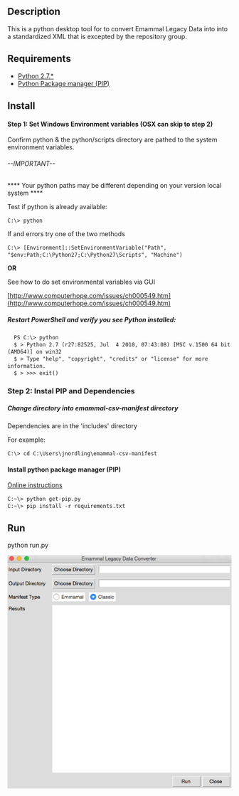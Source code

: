 ## Description

This is a python desktop tool for to convert Emammal Legacy Data into into a standardized XML that is excepted by the repository group.

## Requirements
  - [Python 2.7.*](https://www.python.org/downloads/)
  - [Python Package manager (PIP)](https://pip.pypa.io/en/stable/installing/)

## Install
####  Step 1: Set Windows Environment variables (OSX can skip to step 2)
 Confirm python & the python/scripts directory are pathed to the system environment variables.

###### --IMPORTANT--
**** Your python paths may be different depending on your version local system ****

 Test if python is already available:

    C:\> python

 If and errors try one of the two methods

    C:\> [Environment]::SetEnvironmentVariable("Path", "$env:Path;C:\Python27;C:\Python27\Scripts", "Machine")

  **OR**

  See how to do set environmental variables via GUI

  [http://www.computerhope.com/issues/ch000549.htm](http://www.computerhope.com/issues/ch000549.htm)

##### Restart PowerShell and verify you see Python installed:
      PS C:\> python
      $ > Python 2.7 (r27:82525, Jul  4 2010, 07:43:08) [MSC v.1500 64 bit (AMD64)] on win32
      $ > Type "help", "copyright", "credits" or "license" for more information.
      $ > >>> exit()

### Step 2: Instal PIP and Dependencies

##### Change directory into emammal-csv-manifest directory

  Dependencies are in the 'includes' directory

  For example:

    C:\> cd C:\Users\jnordling\emammal-csv-manifest

#### Install python package manager (PIP)
  [Online instructions](https://pip.pypa.io/en/stable/installing/)

    C:~\> python get-pip.py
    C:~\> pip install -r requirements.txt


## Run

python run.py


![alt tag](./screenshot/emammal_tool_screenshot.png)
